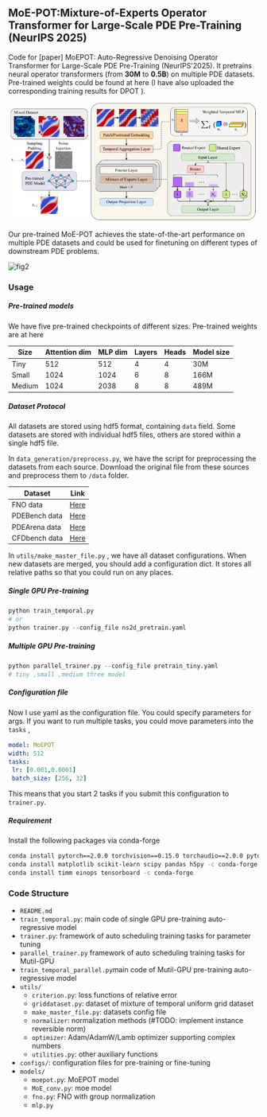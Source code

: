 ## MoE-POT:Mixture-of-Experts Operator Transformer for Large-Scale PDE Pre-Training (NeurIPS 2025)

Code for [paper] MoEPOT: Auto-Regressive Denoising Operator Transformer for Large-Scale PDE Pre-Training (NeurIPS'2025). It pretrains neural operator transformers (from **30M** to **0.5B**)  on multiple PDE datasets. Pre-trained weights could be found at here (I have also uploaded the corresponding training results for DPOT ).

![fig1](/resources/MoE-POT.png)

Our pre-trained MoE-POT achieves the state-of-the-art performance on multiple PDE datasets and could be used for finetuning on different types of downstream PDE problems.

![fig2](/resources/MoE-POT_results.png)

### Usage 

##### Pre-trained models

We have five pre-trained checkpoints of different sizes. Pre-trained weights are at here

| Size   | Attention dim | MLP dim | Layers | Heads | Model size |
| ------ | ------------- | ------- | ------ | ----- | ---------- |
| Tiny   | 512           | 512     | 4      | 4     | 30M        |
| Small  | 1024          | 1024    | 6      | 8     | 166M       |
| Medium | 1024          | 2038    | 8      | 8     | 489M       |


##### Dataset Protocol

All datasets are stored using hdf5 format, containing  `data`  field. Some datasets are stored with individual hdf5 files, others are stored within a single hdf5 file.

In `data_generation/preprocess.py`,  we have the script for preprocessing the datasets from each source. Download the original file from these sources and preprocess them to `/data` folder.

| Dataset       | Link                                                         |
| ------------- | ------------------------------------------------------------ |
| FNO data      | [Here](https://drive.google.com/drive/folders/1UnbQh2WWc6knEHbLn-ZaXrKUZhp7pjt-) |
| PDEBench data | [Here](https://darus.uni-stuttgart.de/dataset.xhtml?persistentId=doi:10.18419/darus-2986) |
| PDEArena data | [Here](https://microsoft.github.io/pdearena/datadownload/)   |
| CFDbench data | [Here](https://cloud.tsinghua.edu.cn/d/435413b55dea434297d1/) |

In `utils/make_master_file.py` , we have all dataset configurations. When new datasets are merged, you should add a configuration dict. It stores all relative paths so that you could run on any places. 

##### Single GPU Pre-training

```python
python train_temporal.py
# or
python trainer.py --config_file ns2d_pretrain.yaml
```

##### Multiple GPU Pre-training

```python
python parallel_trainer.py --config_file pretrain_tiny.yaml
# tiny ,small ,medium three model
```

##### Configuration file

Now I use yaml as the configuration file. You could specify parameters for args. If you want to run multiple tasks, you could move parameters into the `tasks` ,

```yaml
model: MoEPOT
width: 512
tasks:
 lr: [0.001,0.0001]
 batch_size: [256, 32] 
```

This means that you start 2 tasks if you submit this configuration to `trainer.py`. 

##### Requirement

Install the following packages via conda-forge

```bash
conda install pytorch==2.0.0 torchvision==0.15.0 torchaudio==2.0.0 pytorch-cuda=11.7 -c pytorch -c nvidia
conda install matplotlib scikit-learn scipy pandas h5py -c conda-forge
conda install timm einops tensorboard -c conda-forge
```

### Code Structure

- `README.md`
- `train_temporal.py`: main code of single GPU pre-training auto-regressive model 
- `trainer.py`: framework of auto scheduling training tasks for parameter tuning
- `parallel_trainer.py` framework of auto scheduling training tasks for Mutil-GPU
- `train_temporal_parallel.py`main code of Mutil-GPU pre-training auto-regressive model 
- `utils/`
  - `criterion.py`:  loss functions of relative error
  - `griddataset.py`: dataset of mixture of temporal uniform grid dataset
  - `make_master_file.py`: datasets config file
  - `normalizer`: normalization methods (#TODO: implement instance reversible norm)
  - `optimizer`: Adam/AdamW/Lamb optimizer supporting complex numbers
  - `utilities.py`: other auxiliary functions
- `configs/`: configuration files for pre-training or fine-tuning
- `models/`
  - `moepot.py`:        MoEPOT model
  - `MoE_conv.py`:      moe model
  - `fno.py`:          FNO with group normalization
  - `mlp.py`